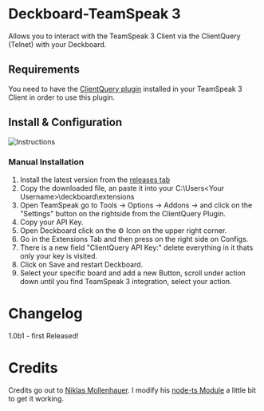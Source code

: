 # Deckboard-TeamSpeak 3
Allows you to interact with the TeamSpeak 3 Client via the ClientQuery (Telnet) with your Deckboard.

## Requirements
You need to have the [ClientQuery plugin](https://www.myteamspeak.com/addons/943dd816-7ef2-48d7-82b8-d60c3b9b10b3) installed in your TeamSpeak 3 Client in order to use this plugin.
## Install & Configuration 

![Instructions](https://raw.githubusercontent.com/Smallinger/deckboard-teamspeak3/raw/main/installtion.gif)

### Manual Installation
1. Install the latest version from the [releases tab](https://github.com/Smallinger/deckboard-teamspeak3/releases)
2. Copy the downloaded file, an paste it into your C:\Users\<Your Username>\deckboard\extensions
3. Open TeamSpeak go to Tools -> Options -> Addons -> and click on the "Settings" button on the rightside from the ClientQuery Plugin.
4. Copy your API Key.
5. Open Deckboard click on the ⚙ Icon on the upper right corner.
6. Go in the Extensions Tab and then press on the right side on Configs.
7. There is a new field "ClientQuery API Key:" delete everything in it thats only your key is visited.
8. Click on Save and restart Deckboard.
9. Select your specific board and add a new Button, scroll under action down until you find TeamSpeak 3 integration, select your action.


# Changelog

1.0b1 - first Released!

# Credits

Credits go out to [Niklas Mollenhauer](https://github.com/nikeee). I modify his [node-ts Module](https://github.com/nikeee/node-ts) a little bit to get it working.
